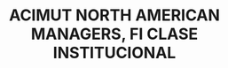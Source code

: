 ---
layout: fund
title: ACIMUT NORTH AMERICAN MANAGERS, FI CLASE INSTITUCIONAL
isin: ES0105731006
---